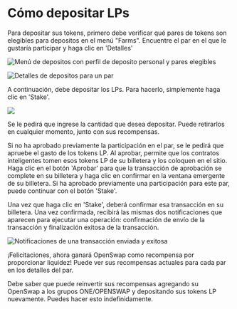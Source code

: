# Cómo depositar LPs

Para depositar sus tokens, primero debe verificar qué pares de tokens son elegibles para depositos en el menú "Farms". Encuentre el par en el que le gustaría participar y haga clic en 'Detalles'

![Menú de depositos con perfil de deposito personal y pares elegibles](https://docs.openswap.one/\~/files/v0/b/gitbook-28427.appspot.com/o/assets%2F-MY1G5f8O5711m8GB\_0a%2F-MjkTUO87jqkFtcu1Dg-%2F-MjlpPX47n2EYG46MKT-%2Fstake1.png?alt=media\&token=ae494ca2-fee2-4598-bf70-5101b16de20e)

![Detalles de depositos para un par](https://docs.openswap.one/\~/files/v0/b/gitbook-28427.appspot.com/o/assets%2F-MY1G5f8O5711m8GB\_0a%2F-MjkTUO87jqkFtcu1Dg-%2F-Mjlq6bDzOL8i28yOWDB%2Fstake2.png?alt=media\&token=a2b8e629-3016-4749-9004-5fcfcedb1b27)

A continuación, debe depositar los LPs. Para hacerlo, simplemente haga clic en 'Stake'.

![](https://docs.openswap.one/\~/files/v0/b/gitbook-28427.appspot.com/o/assets%2F-MY1G5f8O5711m8GB\_0a%2F-MjkTUO87jqkFtcu1Dg-%2F-MjlsTYUyTF9v-oHERVN%2Fstake3.png?alt=media\&token=a5937aa0-c544-485b-859c-d1a1364154b9)

Se le pedirá que ingrese la cantidad que desea depositar. Puede retirarlos en cualquier momento, junto con sus recompensas.

Si no ha aprobado previamente la participación en el par, se le pedirá que apruebe el gasto de los tokens LP. Al aprobar, permite que los contratos inteligentes tomen esos tokens LP de su billetera y los coloquen en el sitio. Haga clic en el botón 'Aprobar' para que la transacción de aprobación se complete en su billetera y haga clic en confirmar en la ventana emergente de su billetera. Si ha aprobado previamente una participación para este par, puede continuar con el botón 'Stake'.

Una vez que haga clic en 'Stake', deberá confirmar esa transacción en su billetera. Una vez confirmada, recibirá las mismas dos notificaciones que aparecen para ejecutar una operación: confirmación de envío de la transacción y finalización exitosa de la transacción.

![Notificaciones de una transacción enviada y exitosa](https://docs.openswap.one/\~/files/v0/b/gitbook-28427.appspot.com/o/assets%2F-MY1G5f8O5711m8GB\_0a%2F-Mk-CgcxXmL0WDyShxT-%2F-Mk-DMeZVC2DZz4LQLev%2Fnotifications.png?alt=media\&token=766b79e9-b0e1-48c1-a9da-ce2df50189c5)

¡Felicitaciones, ahora ganará OpenSwap como recompensa por proporcionar liquidez! Puede ver sus recompensas actuales para cada par en los detalles del par.

Debe saber que puede reinvertir sus recompensas agregando su OpenSwap a los grupos ONE/OPENSWAP y depositando sus tokens LP nuevamente. Puedes hacer esto indefinidamente.
